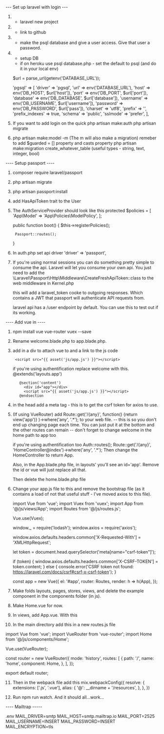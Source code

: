--- Set up laravel with login --- 
1. - laravel new project
2. - link to github 
3. - make the psql database and give a user access. Give that user a password.
4. - setup DB
    - if on heroku use psql
       database.php - set the default to psql (and do it in your local env)
       
    $url = parse_url(getenv('DATABASE_URL'));

   'pgsql' => [
            'driver' => 'pgsql',
            'url' => env('DATABASE_URL'),
            'host' => env('DB_HOST', $url['host']),
            'port' => env('DB_PORT', $url['port']),
            'database' => env('DB_DATABASE', $url['database']),
            'username' => env('DB_USERNAME', $url['username']),
            'password' => env('DB_PASSWORD', $url['pass']),
            'charset' => 'utf8',
            'prefix' => '',
            'prefix_indexes' => true,
            'schema' => 'public',
            'sslmode' => 'prefer',
        ],
5. If you want to add login on the quick 
    php artisan make:auth
    php artisan migrate

6.  php artisan make:model -m (The m will also make a migration)
    remeber to add $guarded = [] property and casts property 
    php artisan make:migration create_whatever_table (useful types - string, text, integer, bool)

---- Setup passport ---- 

1. composer require laravel/passport

2. php artisan migrate

3. php artisan passport:install

4. add HasApiToken trait to the User

5. The AuthServiceProvider should look like this
protected $policies = [
        'App\Model' => 'App\Policies\ModelPolicy',
    ];

    public function boot()
    {
        $this->registerPolicies();

        Passport::routes();
    }

6. In auth.php  set api driver 'driver' => 'passport',

7. If you're using normal sessions you can do something pretty simple to consume the api. Laravel will let you consume your own api. 
   You just need to add the \Laravel\Passport\Http\Middleware\CreateFreshApiToken::class to the web middleware in Kernel.php

   this will add a laravel_token cooke to outgoing responses. Which contains a JWT that passport will authenticate API requests from. 

   laravel api has a /user endpoint by default. You can use this to test out if its working.

---- Add vue in ---- 
1. npm install vue vue-router vuex --save

2. Rename welcome.blade.php to app.blade.php.

3. add in a div to attach vue to and a link to the js code
         <div id="app"></div>

        <script src="{{ asset('js/app.js') }}"></script>

	if you're using authentification replace welcome with this.
          @extends('layouts.app')

          @section('content')
            <div id="app"></div>
            <script src="{{ asset('js/app.js') }}"></script> 
          @endsection

4. in the head add a meta tag - this is to get the csrf token for axios to use. 
        <meta name="csrf-token" content="{{ csrf_token() }}">

5. (If using VueRouter) add Route::get('/{any}', function() {return view('app')} )->where('any', '.*'); to your web file.
   -- this is so you don't end up changing page each time. You can just put it at the bottom and the other routes can remain
   -- don't forget to change welcome in the home path to app too

   if you're using authentification too 
	  Auth::routes();
	  Route::get('/{any}', 'HomeController@index')->where('any', '.*');
   Then change the HomeController to return App. 

   Also, in the App.blade.php file, in layouts' you'll see an id='app'. Remove the id or vue will just replace all that.

   Then delete the home.blade.php file


6. Change your app.js file to this and remove the bootstrap file (as it contains a load of not that useful stuff - I've moved axios to this file).

    import Vue from 'vue';
    import Vuex from 'vuex';
    import App from '@/js/views/App';
    import Routes from '@/js/routes.js';

    Vue.use(Vuex);

    window._ = require('lodash');
    window.axios = require('axios');

    window.axios.defaults.headers.common['X-Requested-With'] = 'XMLHttpRequest';

    let token = document.head.querySelector('meta[name="csrf-token"]');

    if (token) {
        window.axios.defaults.headers.common['X-CSRF-TOKEN'] = token.content;
    } else {
        console.error('CSRF token not found: https://laravel.com/docs/csrf#csrf-x-csrf-token');
    }

    const app = new Vue({
        el: '#app',
        router: Routes,
        render: h => h(App),
    });

7. Make folds layouts, pages, stores, views, and delete the example component in the components folder (in js).

8. Make Home.vue for now.
   
9. In views, add App.vue. With this
<template>
<div>
   <p> Hello </p>
   <router-view></router-view>
</div>   
</template>

<script>
export default {};
</script>

10. In the main directory add this in a new routes.js file

import Vue from 'vue';
import VueRouter from 'vue-router';
import Home from '@/js/components/Home';

Vue.use(VueRouter);

const router = new VueRouter({
    mode: 'history',
    routes: [
      {
          path: '/',
          name: 'home',
          component: Home,
      },
    ],
});

export default router;

11. Then in the webpack file add this 
mix.webpackConfig({
    resolve: {
        extensions: ['.js', '.vue'],
        alias: {
            '@': __dirname + '/resources',
        },
    },
})

12. Run npm run watch. And it should all...work...

---- Mailtrap -----

.env
MAIL_DRIVER=smtp
MAIL_HOST=smtp.mailtrap.io
MAIL_PORT=2525
MAIL_USERNAME=INSERT
MAIL_PASSWORD=INSERT
MAIL_ENCRYPTION=tls
